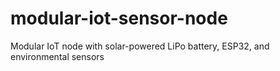 # modular-iot-sensor-node
Modular IoT node with solar-powered LiPo battery, ESP32, and environmental sensors
